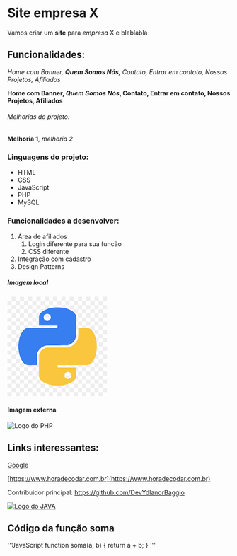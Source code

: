 # Site empresa X

Vamos criar um **site** para *empresa* X e blablabla

## Funcionalidades:

_Home com Banner, **Quem Somos Nós**, Contato, Entrar em contato, Nossos Projetos, Afiliados_

**Home com Banner, _Quem Somos Nós_, Contato, Entrar em contato, Nossos Projetos, Afiliados**


###### Melhorias do projeto:

__Melhoria 1__, _melhoria 2_


### Linguagens do projeto:

* HTML
* CSS
* JavaScript
* PHP
* MySQL

### Funcionalidades a desenvolver:

1. Área de afiliados
    1. Login diferente para sua funcão
    2. CSS diferente
2. Integração com cadastro
3. Design Patterns

##### Imagem local

![Logo do Python](img/python.png.png)

#### Imagem externa

![Logo do PHP](https://w7.pngwing.com/pngs/751/3/png-transparent-logo-php-html-others-text-trademark-logo.png)

## Links interessantes:

[Google](https://www.google.com)

[https://www.horadecodar.com.br](https://www.horadecodar.com.br)

Contribuidor principal:  https://github.com/DevYdlanorBaggio

[![Logo do JAVA](https://logospng.org/download/java/logo-java-512.png)](https://github.com/DevYdlanorBaggio)

## Código da função soma

'''JavaScript
function soma(a, b) {
    return a + b;
}
'''
